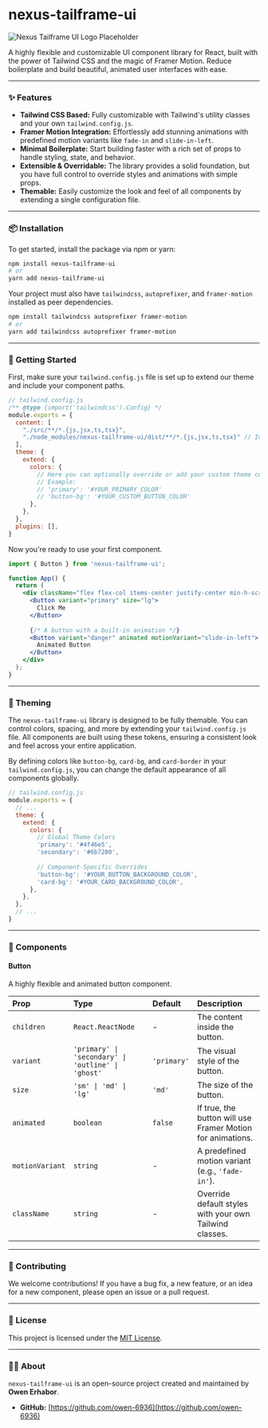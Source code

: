 # nexus-tailframe-ui

![Nexus Tailframe UI Logo Placeholder](https://via.placeholder.com/150)

A highly flexible and customizable UI component library for React, built with the power of Tailwind CSS and the magic of Framer Motion. Reduce boilerplate and build beautiful, animated user interfaces with ease.

---

### ✨ Features

* **Tailwind CSS Based:** Fully customizable with Tailwind's utility classes and your own `tailwind.config.js`.
* **Framer Motion Integration:** Effortlessly add stunning animations with predefined motion variants like `fade-in` and `slide-in-left`.
* **Minimal Boilerplate:** Start building faster with a rich set of props to handle styling, state, and behavior.
* **Extensible & Overridable:** The library provides a solid foundation, but you have full control to override styles and animations with simple props.
* **Themable:** Easily customize the look and feel of all components by extending a single configuration file.

---

### 📦 Installation

To get started, install the package via npm or yarn:

```bash
npm install nexus-tailframe-ui
# or
yarn add nexus-tailframe-ui
````

Your project must also have `tailwindcss`, `autoprefixer`, and `framer-motion` installed as peer dependencies.

```bash
npm install tailwindcss autoprefixer framer-motion
# or
yarn add tailwindcss autoprefixer framer-motion
```

---

### 🚀 Getting Started

First, make sure your `tailwind.config.js` file is set up to extend our theme and include your component paths.

```javascript
// tailwind.config.js
/** @type {import('tailwindcss').Config} */
module.exports = {
  content: [
    "./src/**/*.{js,jsx,ts,tsx}",
    "./node_modules/nexus-tailframe-ui/dist/**/*.{js,jsx,ts,tsx}" // Include the library's components
  ],
  theme: {
    extend: {
      colors: {
        // Here you can optionally override or add your custom theme colors
        // Example:
        // 'primary': '#YOUR_PRIMARY_COLOR'
        // 'button-bg': '#YOUR_CUSTOM_BUTTON_COLOR'
      },
    },
  },
  plugins: [],
}
```

Now you're ready to use your first component.

```jsx
import { Button } from 'nexus-tailframe-ui';

function App() {
  return (
    <div className="flex flex-col items-center justify-center min-h-screen p-8">
      <Button variant="primary" size="lg">
        Click Me
      </Button>
      
      {/* A button with a built-in animation */}
      <Button variant="danger" animated motionVariant="slide-in-left">
        Animated Button
      </Button>
    </div>
  );
}
```

---

### 🎨 Theming

The `nexus-tailframe-ui` library is designed to be fully themable. You can control colors, spacing, and more by extending your `tailwind.config.js` file. All components are built using these tokens, ensuring a consistent look and feel across your entire application.

By defining colors like `button-bg`, `card-bg`, and `card-border` in your `tailwind.config.js`, you can change the default appearance of all components globally.

```javascript
// tailwind.config.js
module.exports = {
  // ...
  theme: {
    extend: {
      colors: {
        // Global Theme Colors
        'primary': '#4f46e5',
        'secondary': '#6b7280',
        
        // Component-Specific Overrides
        'button-bg': '#YOUR_BUTTON_BACKGROUND_COLOR',
        'card-bg': '#YOUR_CARD_BACKGROUND_COLOR',
      },
    },
  },
  // ...
}
```

---

### 🧩 Components

#### Button

A highly flexible and animated button component.

| Prop | Type | Default | Description |
| :--- | :--- | :--- | :--- |
| `children` | `React.ReactNode` | - | The content inside the button. |
| `variant` | `'primary' \| 'secondary' \| 'outline' \| 'ghost'` | `'primary'` | The visual style of the button. |
| `size` | `'sm' \| 'md' \| 'lg'` | `'md'` | The size of the button. |
| `animated` | `boolean` | `false` | If true, the button will use Framer Motion for animations. |
| `motionVariant` | `string` | - | A predefined motion variant (e.g., `'fade-in'`). |
| `className` | `string` | - | Override default styles with your own Tailwind classes. |

---

### 🤝 Contributing

We welcome contributions\! If you have a bug fix, a new feature, or an idea for a new component, please open an issue or a pull request.

---

### 📄 License

This project is licensed under the [MIT License](https://opensource.org/licenses/MIT).

---

### 👨‍💻 About

`nexus-tailframe-ui` is an open-source project created and maintained by **Owen Erhabor**.

* **GitHub:** [https://github.com/owen-6936](https://github.com/owen-6936)

